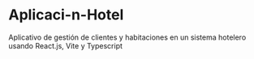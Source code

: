 # Aplicaci-n-Hotel
Aplicativo de gestión de clientes y habitaciones en un sistema hotelero usando React.js, Vite y Typescript
